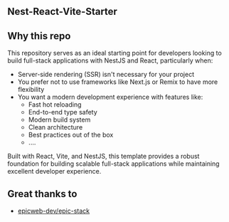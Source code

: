 ## Nest-React-Vite-Starter

## Why this repo

This repository serves as an ideal starting point for developers looking to build full-stack applications with NestJS and React, particularly when:

- Server-side rendering (SSR) isn't necessary for your project
- You prefer not to use frameworks like Next.js or Remix to have more flexibility
- You want a modern development experience with features like:
  - Fast hot reloading
  - End-to-end type safety
  - Modern build system
  - Clean architecture
  - Best practices out of the box
  - ....

Built with React, Vite, and NestJS, this template provides a robust foundation for building scalable full-stack applications while maintaining excellent developer experience.

## Great thanks to

- [epicweb-dev/epic-stack](https://github.com/epicweb-dev/epic-stack/tree/main)
